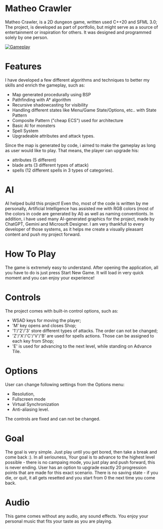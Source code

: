 # Matheo Crawler
Matheo Crawler, is a 2D dungeon game, written used C++20 and SFML 3.0;
The project, is developed as part of portfolio, but might serve as a source of entertainment or inspiration for others.
It was designed and programmed solely by one person.

[![Gameplay](https://img.youtube.com/vi/kf6KJM5h47o/0.jpg)](https://www.youtube.com/watch?v=kf6KJM5h47o)

# Features
I have developed a few different algorithms and techniques to better my skills and enrich the gameplay, such as:
  - Map generated procedurally using BSP
  - Pathfinding with A* algorithm
  - Recursive shadowcasting for visibility
  - Handling different states like Menu/Game State/Options, etc.. with State Pattern
  - Composite Pattern ("cheap ECS") used for architecture
  - Basic AI for monsters
  - Spell System
  - Upgradeable attributes and attack types.

Since the map is generated by code, i aimed to make the gameplay as long as user would like to play. That means, the player can upgrade his:
  - attributes (5 different)
  - blade arts (3 different types of attack)
  - spells (12 different spells in 3 types of categories).

# AI
AI helped build this project! Even tho, most of the code is written by me personally, Artificial Intelligence has assisted me with RGB colors (most of the colors in code are generated by AI) as well as naming conventionts. 
In addition, i have used many AI-generated graphics for the project, made by ChatGPT, Gemini and Microsoft Designer. I am very thankfull to every developer of those systems, as it helps me create a visually pleasant content and push my project forward.

# How To Play
The game is extremely easy to understand. After opening the application, all you have to do is just press Start New Game. It will load in very quick moment and you can enjoy your experience!

# Controls
The project comes with built-in control options, such as:
  - WSAD keys for moving the player;
  - 'M' key opens and closes Shop;
  - '1'/'2'/'3' store different types of attacks. The order can not be changed;
  - 'Z'/'X'/'C'/'V'/'B' are used for spells actions. Those can be assigned to each key from Shop;
  - 'E' is used for advancing to the next level, while standing on Advance Tile.

# Options
User can change following settings from the Options menu:
  - Resolution,
  - Fullscreen mode
  - Virtual Synchronization
  - Anti-aliasing level.

The controls are fixed and can not be changed.

# Goal
The goal is very simple. Just play until you get bored, then take a break and come back :). In all seriouness, Your goal is to advance to the highest level possible - there is no campaing mode, you just play and push forward, this is never ending. User has an option to upgrade exactly 20 progression points that are made for this exact scenario.
There is no saving state - if you die, or quit, it all gets resetted and you start from 0 the next time you come back.

# Audio
This game comes without any audio, any sound effects. You enjoy your personal music that fits your taste as you are playing.



